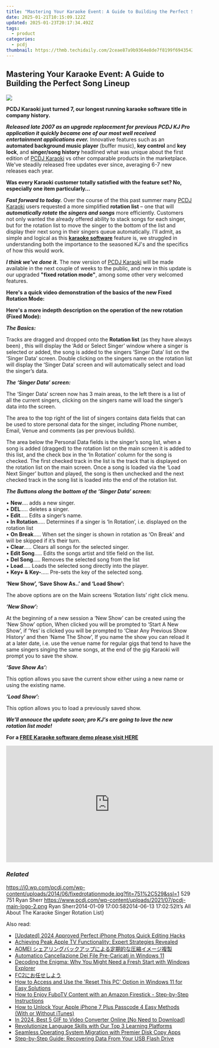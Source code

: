 ```yaml
---
title: "Mastering Your Karaoke Event: A Guide to Building the Perfect Song Lineup"
date: 2025-01-21T10:15:09.122Z
updated: 2025-01-23T20:17:34.492Z
tags:
  - product
categories:
  - pcdj
thumbnail: https://thmb.techidaily.com/2ceae87a9b9364e8de7f8199f6943542799e9e444d1e94cece6744b91d0b78e1.jpg
---
```


## Mastering Your Karaoke Event: A Guide to Building the Perfect Song Lineup

[![](https://i0.wp.com/pcdj.com/wp-content/uploads/2014/06/fixedrotationmode.jpg?resize=710%2C270&ssl=1)](https://i0.wp.com/pcdj.com/wp-content/uploads/2014/06/fixedrotationmode.jpg?fit=751%2C529&ssl=1 "fixedrotationmode")

**PCDJ Karaoki just turned 7, our longest running karaoke software title in company history.** 

**_Released late 2007 as an upgrade replacement for previous PCDJ KJ Pro application it quickly became one of our most well received entertainment applications ever._** Innovative features such as an **automated background music player** (buffer music), **key control** and **key lock**, and **singer/song history** headlined what was unique about the first edition of [PCDJ Karaoki](https://tools.techidaily.com/pcdj/products/) vs other comparable products in the marketplace. We've steadily released free updates ever since, averaging 6-7 new releases each year. 

**Was every Karaoki customer totally satisfied with the feature set? No, especially one item particularly…** 

**_Fast forward to today._** Over the course of the this past summer many [PCDJ Karaoki](https://tools.techidaily.com/pcdj/products/) users requested a more simplified **rotation list** – one that will _**automatically rotate the singers and songs**_ more efficiently. Customers not only wanted the already offered ability to stack songs for each singer, but for the rotation list to move the singer to the bottom of the list and display their next song in their singers queue automatically. I'll admit, as simple and logical as this **[karaoke software](https://tools.techidaily.com/pcdj/products/)** feature is, we struggled in understanding both the importance to the seasoned KJ's and the specifics of how this would work. 

_**I think we've done it.**_ The new version of [PCDJ Karaoki](https://tools.techidaily.com/pcdj/products/) will be made available in the next couple of weeks to the public, and new in this update is our upgraded **"fixed rotation mode"**, among some other very welcomed features. 

**Here's a quick video demonstration of the basics of the new Fixed Rotation Mode:** 

**Here's a more indepth description on the operation of the new rotation (Fixed Mode):** 

_**The Basics:**_ 

Tracks are dragged and dropped onto the **Rotation list** (as they have always been) , this will display the ‘Add or Select Singer’ window where a singer is selected or added, the song is added to the singers ‘Singer Data’ list on the ‘Singer Data’ screen. Double clicking on the singers name on the rotation list will display the ‘Singer Data’ screen and will automatically select and load the singer’s data. 

_**The ‘Singer Data’ screen:**_ 

The ‘Singer Data’ screen now has 3 main areas, to the left there is a list of all the current singers, clicking on the singers name will load the singer’s data into the screen. 

The area to the top right of the list of singers contains data fields that can be used to store personal data for the singer, including Phone number, Email, Venue and comments (as per previous builds). 

The area below the Personal Data fields is the singer’s song list, when a song is added (dragged) to the rotation list on the main screen it is added to this list, and the check box in the ‘In Rotation’ column for the song is checked. The first checked track in the list is the track that is displayed on the rotation list on the main screen. Once a song is loaded via the ‘Load Next Singer’ button and played, the song is then unchecked and the next checked track in the song list is loaded into the end of the rotation list. 

_**The Buttons along the bottom of the ‘Singer Data’ screen:**_ 

• **New**…. adds a new singer.   
• **DEL**….. deletes a singer.  
 • **Edit**….. Edits a singer’s name.  
 • **In Rotation**….. Determines if a singer is ‘In Rotation’, i.e. displayed on the rotation list  
 • **On Break**….. When set the singer is shown in rotation as ‘On Break’ and will be skipped if it’s their turn.  
 • **Clear**….. Clears all songs for the selected singer.  
 • **Edit Song**….. Edits the songs artist and title field on the list.  
 • **Del Song**….. Removes the selected song from the list  
 • **Load**….. Loads the selected song directly into the player.  
 • **Key+ & Key-**….. Pre-sets the key of the selected song. 

**‘New Show’, ‘Save Show As..’ and ‘Load Show’:** 

The above options are on the Main screens ‘Rotation lists’ right click menu. 

_**‘New Show’:**_ 

At the beginning of a new session a ‘New Show’ can be created using the ‘New Show’ option, When clicked you will be prompted to ‘Start A New Show’, if ‘Yes’ is clicked you will be prompted to ‘Clear Any Previous Show History’ and then ‘Name The Show’, If you name the show you can reload it at a later date, i.e. use the venue name for regular gigs that tend to have the same singers singing the same songs, at the end of the gig Karaoki will prompt you to save the show. 

_**‘Save Show As’:**_ 

This option allows you save the current show either using a new name or using the existing name. 

_**‘Load Show’:**_ 

This option allows you to load a previously saved show. 

_**We'll annouce the update soon; pro KJ's are going to love the new rotation list mode!**_ 

**For a [FREE Karaoke software demo please visit HERE](https://tools.techidaily.com/pcdj/products/)**

<!-- affiliate ads begin -->
<iframe width="560" height="315" src="https://www.youtube.com/embed/5OmJZ4Z8jgk?si=YIoEaPI8geoiFSYE" title="YouTube video player" frameborder="0" allow="accelerometer; autoplay; clipboard-write; encrypted-media; gyroscope; picture-in-picture; web-share" referrerpolicy="strict-origin-when-cross-origin" allowfullscreen></iframe>
<!-- affiliate ads end -->

### _Related_

https://i0.wp.com/pcdj.com/wp-content/uploads/2014/06/fixedrotationmode.jpg?fit=751%2C529&ssl=1 529 751 Ryan Sherr https://www.pcdj.com/wp-content/uploads/2021/07/pcdj-main-logo-2.png Ryan Sherr2014-01-09 17:00:582014-06-13 17:02:52It’s All About The Karaoke Singer Rotation List}

<ins class="adsbygoogle"
     style="display:block"
     data-ad-format="autorelaxed"
     data-ad-client="ca-pub-7571918770474297"
     data-ad-slot="1223367746"></ins>

<ins class="adsbygoogle"
     style="display:block"
     data-ad-client="ca-pub-7571918770474297"
     data-ad-slot="8358498916"
     data-ad-format="auto"
     data-full-width-responsive="true"></ins>

<span class="atpl-alsoreadstyle">Also read:</span>
<div><ul>
<li><a href="https://fox-boxes.techidaily.com/updated-2024-approved-perfect-iphone-photos-quick-editing-hacks/"><u>[Updated] 2024 Approved Perfect iPhone Photos Quick Editing Hacks</u></a></li>
<li><a href="https://tech-recovery.techidaily.com/achieving-peak-apple-tv-functionality-expert-strategies-revealed/"><u>Achieving Peak Apple TV Functionality: Expert Strategies Revealed</u></a></li>
<li><a href="https://discover-able.techidaily.com/1728501412523-aomei/"><u>AOMEI シェアリングバックアップによる定期的な圧縮イメージ複製</u></a></li>
<li><a href="https://discover-able.techidaily.com/automatico-cancellazione-dei-file-pre-caricati-in-windows-11/"><u>Automatico Cancellazione Dei File Pre-Caricati in Windows 11</u></a></li>
<li><a href="https://discover-able.techidaily.com/decoding-the-enigma-why-you-might-need-a-fresh-start-with-windows-explorer/"><u>Decoding the Enigma: Why You Might Need a Fresh Start with Windows Explorer</u></a></li>
<li><a href="https://smart-video-creator.techidaily.com/1726029055305-fc2/"><u>FC2にお任せしよう</u></a></li>
<li><a href="https://discover-able.techidaily.com/how-to-access-and-use-the-reset-this-pc-option-in-windows-11-for-easy-solutions/"><u>How to Access and Use the 'Reset This PC' Option in Windows 11 for Easy Solutions</u></a></li>
<li><a href="https://techtrends.techidaily.com/how-to-enjoy-fubotv-content-with-an-amazon-firestick-step-by-step-instructions/"><u>How to Enjoy FuboTV Content with an Amazon Firestick - Step-by-Step Instructions</u></a></li>
<li><a href="https://ios-unlock.techidaily.com/how-to-unlock-your-apple-iphone-7-plus-passcode-4-easy-methods-with-or-without-itunes-by-drfone-ios/"><u>How to Unlock Your Apple iPhone 7 Plus Passcode 4 Easy Methods (With or Without iTunes)</u></a></li>
<li><a href="https://fox-access.techidaily.com/in-2024-best-5-gif-to-video-converter-online-no-need-to-download/"><u>In 2024, Best 5 GIF to Video Converter Online [No Need to Download]</u></a></li>
<li><a href="https://mondly-stories.techidaily.com/revolutionize-language-skills-with-our-top-3-learning-platforms/"><u>Revolutionize Language Skills with Our Top 3 Learning Platforms</u></a></li>
<li><a href="https://discover-able.techidaily.com/seamless-operating-system-migration-with-premier-disk-copy-apps/"><u>Seamless Operating System Migration with Premier Disk Copy Apps</u></a></li>
<li><a href="https://discover-able.techidaily.com/step-by-step-guide-recovering-data-from-your-usb-flash-drive/"><u>Step-by-Step Guide: Recovering Data From Your USB Flash Drive</u></a></li>
</ul></div>

